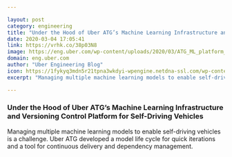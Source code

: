 ```yaml
---

layout: post
category: engineering
title: "Under the Hood of Uber ATG’s Machine Learning Infrastructure and Versioning Control Platform for Self-Driving Vehicles"
date: 2020-03-04 17:05:41
link: https://vrhk.co/38p03N8
image: https://eng.uber.com/wp-content/uploads/2020/03/ATG_ML_platform_feature-image.jpg
domain: eng.uber.com
author: "Uber Engineering Blog"
icon: https://1fykyq3mdn5r21tpna3wkdyi-wpengine.netdna-ssl.com/wp-content/uploads/2018/09/favicon.png
excerpt: "Managing multiple machine learning models to enable self-driving vehicles is a challenge. Uber ATG developed a model life cycle for quick iterations and a tool for continuous delivery and dependency management."

---
```


### Under the Hood of Uber ATG’s Machine Learning Infrastructure and Versioning Control Platform for Self-Driving Vehicles

Managing multiple machine learning models to enable self-driving vehicles is a challenge. Uber ATG developed a model life cycle for quick iterations and a tool for continuous delivery and dependency management.